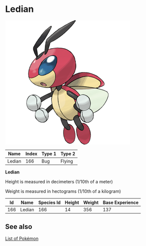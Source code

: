 # Ledian


![Ledian](images/166.png)

| **Name** | **Index** | **Type 1** | **Type 2** |
|----|----|----|----|
| Ledian | 166 | Bug | Flying  |

**Ledian** 


Height is measured in decimeters (1/10th of a meter)

Weight is measured in hectograms (1/10th of a kilogram)

| **Id** | **Name** | **Species Id** | **Height** | **Weight** | **Base Experience** |
|--------|----------|----------------|------------|------------|---------------------|
| 166 | Ledian | 166 | 14 | 356 | 137 |


## See also

[List of Pokémon](../pokemon.md)
